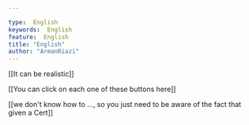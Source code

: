 ```yaml
---

type:  English
keywords:  English
feature:  English
title: "English"
author: "ArmanRiazi"
---
```



[[It can be realistic]]

[[You can click on each one of these buttons here]]

[[we don't know how to ..., so you just need to be aware of the fact that given a Cert]]